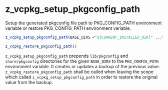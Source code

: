 # z_vcpkg_setup_pkgconfig_path

Setup the generated pkgconfig file path to PKG_CONFIG_PATH environment variable or restore PKG_CONFIG_PATH environment variable.

```cmake
z_vcpkg_setup_pkgconfig_path(BASE_DIRS <"${CURRENT_INSTALLED_DIR}" ...>)
```
```cmake
z_vcpkg_restore_pkgconfig_path()
```

`z_vcpkg_setup_pkgconfig_path` prepends `lib/pkgconfig` and `share/pkgconfig` directories for the given `BASE_DIRS` to the `PKG_CONFIG_PATH` environment variable. It creates or updates a backup of the previous value.
`z_vcpkg_restore_pkgconfig_path` shall be called when leaving the scope which called `z_vcpkg_setup_pkgconfig_path` in order to restore the original value from the backup.
